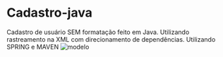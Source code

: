 # Cadastro-java
Cadastro de usuário SEM formatação feito em Java.
Utilizando rastreamento na XML com direcionamento de dependências.
Utilizando SPRING e MAVEN
![modelo](https://user-images.githubusercontent.com/27456580/100316611-a6cebb00-2f99-11eb-8c60-95e655c88ea5.png)
